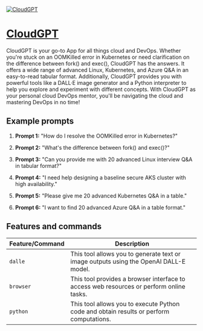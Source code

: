 [![CloudGPT](https://files.oaiusercontent.com/file-1UQIyJNdbQmFRcbVrrPGJs0s?se=2123-10-18T12%3A30%3A54Z&sp=r&sv=2021-08-06&sr=b&rscc=max-age%3D31536000%2C%20immutable&rscd=attachment%3B%20filename%3Dpetroguy_The_logo_of_the_CloudFleet_Engineering_podcast_depicts_d1010c81-c904-4cae-8a9e-3ff4c1717462.png&sig=dItitCgAFUPPcVQpDUzVpZ1MZW4Y/UxwabnjRU%2Bm3R0%3D)](https://chat.openai.com/g/g-ZdjXrFDLb-cloudgpt)

# [CloudGPT](https://chat.openai.com/g/g-ZdjXrFDLb-cloudgpt)

CloudGPT is your go-to App for all things cloud and DevOps. Whether you're stuck on an OOMKilled error in Kubernetes or need clarification on the difference between fork() and exec(), CloudGPT has the answers. It offers a wide range of advanced Linux, Kubernetes, and Azure Q&A in an easy-to-read tabular format. Additionally, CloudGPT provides you with powerful tools like a DALL·E image generator and a Python interpreter to help you explore and experiment with different concepts. With CloudGPT as your personal cloud DevOps mentor, you'll be navigating the cloud and mastering DevOps in no time!

## Example prompts

1. **Prompt 1:** "How do I resolve the OOMKilled error in Kubernetes?"

2. **Prompt 2:** "What's the difference between fork() and exec()?"

3. **Prompt 3:** "Can you provide me with 20 advanced Linux interview Q&A in tabular format?"

4. **Prompt 4:** "I need help designing a baseline secure AKS cluster with high availability."

5. **Prompt 5:** "Please give me 20 advanced Kubernetes Q&A in a table."

6. **Prompt 6:** "I want to find 20 advanced Azure Q&A in a table format."


## Features and commands

| Feature/Command | Description |
| --- | --- |
| `dalle` | This tool allows you to generate text or image outputs using the OpenAI DALL-E model. |
| `browser` | This tool provides a browser interface to access web resources or perform online tasks. |
| `python` | This tool allows you to execute Python code and obtain results or perform computations. |


```